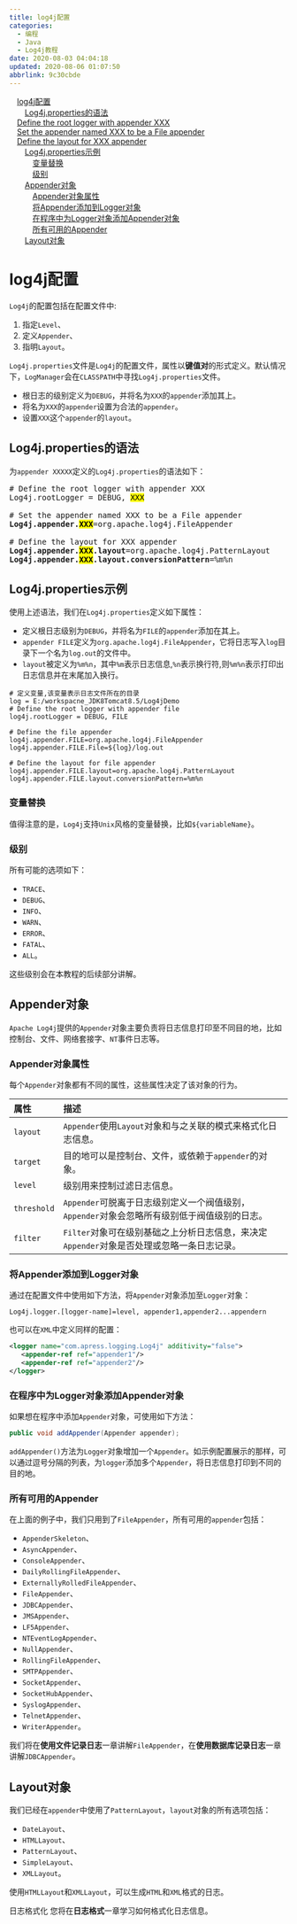 ```yaml
---
title: log4j配置
categories: 
  - 编程
  - Java
  - Log4j教程
date: 2020-08-03 04:04:18
updated: 2020-08-06 01:07:50
abbrlink: 9c30cbde
---
```

<div id='my_toc'><a href="/blog/9c30cbde/#log4j配置" class="header_1">log4j配置</a>&nbsp;<br><a href="/blog/9c30cbde/#Log4j-properties的语法" class="header_2">Log4j.properties的语法</a>&nbsp;<br><a href="/blog/9c30cbde/#Define-the-root-logger-with-appender-XXX" class="header_1">Define the root logger with appender XXX</a>&nbsp;<br><a href="/blog/9c30cbde/#Set-the-appender-named-XXX-to-be-a-File-appender" class="header_1">Set the appender named XXX to be a File appender</a>&nbsp;<br><a href="/blog/9c30cbde/#Define-the-layout-for-XXX-appender" class="header_1">Define the layout for XXX appender</a>&nbsp;<br><a href="/blog/9c30cbde/#Log4j-properties示例" class="header_2">Log4j.properties示例</a>&nbsp;<br><a href="/blog/9c30cbde/#变量替换" class="header_3">变量替换</a>&nbsp;<br><a href="/blog/9c30cbde/#级别" class="header_3">级别</a>&nbsp;<br><a href="/blog/9c30cbde/#Appender对象" class="header_2">Appender对象</a>&nbsp;<br><a href="/blog/9c30cbde/#Appender对象属性" class="header_3">Appender对象属性</a>&nbsp;<br><a href="/blog/9c30cbde/#将Appender添加到Logger对象" class="header_3">将Appender添加到Logger对象</a>&nbsp;<br><a href="/blog/9c30cbde/#在程序中为Logger对象添加Appender对象" class="header_3">在程序中为Logger对象添加Appender对象</a>&nbsp;<br><a href="/blog/9c30cbde/#所有可用的Appender" class="header_3">所有可用的Appender</a>&nbsp;<br><a href="/blog/9c30cbde/#Layout对象" class="header_2">Layout对象</a>&nbsp;<br></div>
<style>.header_1{margin-left: 1em;}.header_2{margin-left: 2em;}.header_3{margin-left: 3em;}.header_4{margin-left: 4em;}.header_5{margin-left: 5em;}.header_6{margin-left: 6em;}</style>
<!--more-->
<script>if (navigator.platform.search('arm')==-1){document.getElementById('my_toc').style.display = 'none';}var e,p = document.getElementsByTagName('p');while (p.length>0) {e = p[0];e.parentElement.removeChild(e);}</script>

<!--end-->
# log4j配置
`Log4j`的配置包括在配置文件中:
1. 指定`Level`、
2. 定义`Appender`、
3. 指明`Layout`。


`Log4j.properties`文件是`Log4j`的配置文件，属性以**键值对**的形式定义。默认情况下，`LogManager`会在`CLASSPATH`中寻找`Log4j.properties`文件。

- 根日志的级别定义为`DEBUG`，并将名为`XXX`的`appender`添加其上。
- 将名为`XXX`的`appender`设置为合法的`appender`。
- 设置`XXX`这个`appender`的`layout`。

## Log4j.properties的语法
为`appender XXXXX`定义的`Log4j.properties`的语法如下：
<pre>
# Define the root logger with appender XXX
Log4j.rootLogger = DEBUG, <mark>XXX</mark>

# Set the appender named XXX to be a File appender
<strong>Log4j.appender.<mark>XXX</mark></strong>=org.apache.log4j.FileAppender

# Define the layout for XXX appender
<strong>Log4j.appender.<mark>XXX</mark>.layout</strong>=org.apache.log4j.PatternLayout
<strong>Log4j.appender.<mark>XXX</mark>.layout.conversionPattern</strong>=%m%n
</pre>

## Log4j.properties示例
使用上述语法，我们在`Log4j.properties`定义如下属性：
- 定义根日志级别为`DEBUG`，并将名为`FILE`的`appender`添加在其上。
- `appender FILE`定义为`org.apache.log4j.FileAppender`，它将日志写入`log`目录下一个名为`log.out`的文件中。
- `layout`被定义为`%m%n`，其中`%m`表示日志信息,`%n`表示换行符,则`%m%n`表示打印出日志信息并在末尾加入换行。

```properties Log4j.properties
# 定义变量,该变量表示日志文件所在的目录
log = E:/workspacne_JDK8Tomcat8.5/Log4jDemo
# Define the root logger with appender file
log4j.rootLogger = DEBUG, FILE

# Define the file appender
log4j.appender.FILE=org.apache.log4j.FileAppender
log4j.appender.FILE.File=${log}/log.out

# Define the layout for file appender
log4j.appender.FILE.layout=org.apache.log4j.PatternLayout
log4j.appender.FILE.layout.conversionPattern=%m%n
```
### 变量替换
值得注意的是，`Log4j`支持`Unix`风格的变量替换，比如`${variableName}`。

### 级别
所有可能的选项如下：
- `TRACE`、
- `DEBUG`、
- `INFO`、
- `WARN`、
- `ERROR`、
- `FATAL`、
- `ALL`。

这些级别会在本教程的后续部分讲解。

## Appender对象
`Apache Log4j`提供的`Appender`对象主要负责将日志信息打印至不同目的地，比如控制台、文件、网络套接字、`NT`事件日志等。
### Appender对象属性
每个`Appender`对象都有不同的属性，这些属性决定了该对象的行为。

|属性|描述|
|:---|:---|
|`layout`|`Appender`使用`Layout`对象和与之关联的模式来格式化日志信息。|
|`target`|目的地可以是控制台、文件，或依赖于`appender`的对象。|
|`level`|级别用来控制过滤日志信息。|
|`threshold`|`Appender`可脱离于日志级别定义一个阀值级别，`Appender`对象会忽略所有级别低于阀值级别的日志。|
|`filter`|`Filter`对象可在级别基础之上分析日志信息，来决定`Appender`对象是否处理或忽略一条日志记录。|

### 将Appender添加到Logger对象
通过在配置文件中使用如下方法，将`Appender`对象添加至`Logger`对象：
```properties
Log4j.logger.[logger-name]=level, appender1,appender2...appendern
```
也可以在`XML`中定义同样的配置：
```xml
<logger name="com.apress.logging.Log4j" additivity="false">
   <appender-ref ref="appender1"/>
   <appender-ref ref="appender2"/>
</logger>
```
### 在程序中为Logger对象添加Appender对象
如果想在程序中添加`Appender`对象，可使用如下方法：
```java
public void addAppender(Appender appender);
```
`addAppender()`方法为`Logger`对象增加一个`Appender`。如示例配置展示的那样，可以通过逗号分隔的列表，为`logger`添加多个`Appender`，将日志信息打印到不同的目的地。
### 所有可用的Appender
在上面的例子中，我们只用到了`FileAppender`，所有可用的`appender`包括：
- `AppenderSkeleton`、
- `AsyncAppender`、
- `ConsoleAppender`、
- `DailyRollingFileAppender`、
- `ExternallyRolledFileAppender`、
- `FileAppender`、
- `JDBCAppender`、
- `JMSAppender`、
- `LF5Appender`、
- `NTEventLogAppender`、
- `NullAppender`、
- `RollingFileAppender`、
- `SMTPAppender`、
- `SocketAppender`、
- `SocketHubAppender`、
- `SyslogAppender`、
- `TelnetAppender`、
- `WriterAppender`。

我们将在**使用文件记录日志**一章讲解`FileAppender`，在**使用数据库记录日志**一章讲解`JDBCAppender`。


## Layout对象
我们已经在`appender`中使用了`PatternLayout`，`layout`对象的所有选项包括：
- `DateLayout`、
- `HTMLLayout`、
- `PatternLayout`、
- `SimpleLayout`、
- `XMLLayout`。

使用`HTMLLayout`和`XMLLayout`，可以生成`HTML`和`XML`格式的日志。

日志格式化
您将在**日志格式**一章学习如何格式化日志信息。
